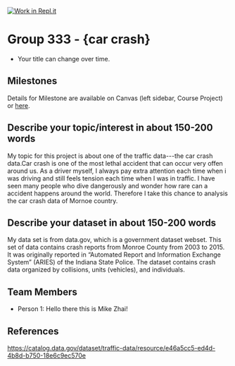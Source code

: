 [![Work in Repl.it](https://classroom.github.com/assets/work-in-replit-14baed9a392b3a25080506f3b7b6d57f295ec2978f6f33ec97e36a161684cbe9.svg)](https://classroom.github.com/online_ide?assignment_repo_id=313651&assignment_repo_type=GroupAssignmentRepo)
# Group 333 - {car crash}

- Your title can change over time.

## Milestones

Details for Milestone are available on Canvas (left sidebar, Course Project) or [here](https://firas.moosvi.com/courses/data301/project/milestone01.html).

## Describe your topic/interest in about 150-200 words

My topic for this project is about one of the traffic data---the car crash data.Car crash is one of the most lethal accident that can occur very offen around us. As a driver myself, I always pay extra attention each time when i was driving and still feels tension each time when I was in traffic. I have seen many people who dive dangerously and wonder how rare can a accident happens around the world. Therefore I take this chance to analysis the car crash data of Mornoe country.

## Describe your dataset in about 150-200 words

My data set is from data.gov, which is a government dataset webset. This set of data contains crash reports from Monroe County from 2003 to 2015. It was originally reported in “Automated Report and Information Exchange System” (ARIES) of the Indiana State Police. The dataset contains crash data organized by collisions, units (vehicles), and individuals.

## Team Members

- Person 1: Hello there this is Mike Zhai! 

## References

https://catalog.data.gov/dataset/traffic-data/resource/e46a5cc5-ed4d-4b8d-b750-18e6c9ec570e
